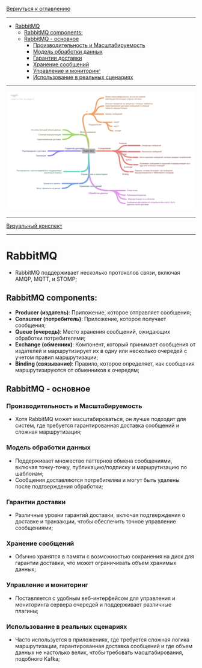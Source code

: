 [Вернуться к оглавлению](https://github.com/engine-it-in/different-level-task/blob/main/README.md)
***
* [RabbitMQ](#rabbitmq)
  * [RabbitMQ components:](#rabbitmq-components-)
  * [RabbitMQ - основное](#rabbitmq---основное)
    * [Производительность и Масштабируемость](#производительность-и-масштабируемость)
    * [Модель обработки данных](#модель-обработки-данных)
    * [Гарантии доставки](#гарантии-доставки)
    * [Хранение сообщений](#хранение-сообщений)
    * [Управление и мониторинг](#управление-и-мониторинг)
    * [Использование в реальных сценариях](#использование-в-реальных-сценариях)
***
![Описание картинки](Rabit_MQ.png)
***
[Визуальный конспект](https://coggle.it/diagram/Zt8ayYKz-e0WzN3U/t/rabit-mq/56656055b862bb308786ee6f669422ca7197bdeac851409b610f1a0a2141a1f9)
***

# RabbitMQ

* RabbitMQ поддерживает несколько протоколов связи, включая AMQP, MQTT, и STOMP;

## RabbitMQ components:

- **Producer (издатель)**: Приложение, которое отправляет сообщения;
- **Consumer (потребитель)**: Приложение, которое получает сообщения;
- **Queue (очередь)**: Место хранения сообщений, ожидающих обработки потребителями;
- **Exchange (обменник)**: Компонент, который принимает сообщения от издателей и маршрутизирует их в одну или несколько
  очередей с учетом правил маршрутизации;
- **Binding (связывание)**: Правило, которое определяет, как сообщения маршрутизируются от обменников к очередям;

## RabbitMQ - основное

### Производительность и Масштабируемость

* Хотя RabbitMQ может масштабироваться, он лучше подходит для систем, где требуется гарантированная доставка
сообщений и сложная маршрутизация;

### Модель обработки данных

* Поддерживает множество паттернов обмена сообщениями, включая точку-точку, публикацию/подписку и
маршрутизацию по шаблонам; 
* Сообщения доставляются потребителям и могут быть удалены после подтверждения обработки;

### Гарантии доставки

* Различные уровни гарантий доставки, включая подтверждения о доставке и транзакции, чтобы
обеспечить точное управление сообщениями;

### Хранение сообщений

* Обычно хранятся в памяти с возможностью сохранения на диск для гарантии доставки, что может ограничивать объем хранимых
данных;

### Управление и мониторинг

* Поставляется с удобным веб-интерфейсом для управления и мониторинга сервера очередей и поддерживает
различные плагины;

### Использование в реальных сценариях

* Часто используется в приложениях, где требуется сложная логика маршрутизации, гарантированная доставка
сообщений и где объем данных не настолько велик, чтобы требовать масштабирования, подобного Kafka;
